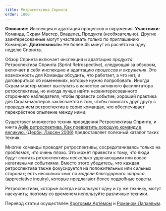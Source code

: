 ```yaml
---
title: Ретроспектива Спринта
order: 1000
---
```


**Описание:** Инспекция и адаптация процессов и окружения.
**Участники:** Команда, Скрам Мастер, Владелец Продукта (необязательно). Другие заинтересованные могут участвовать только по приглашению Командой.
**Длительность:** Не более 45 минут из расчёта на одну неделю Спринта.

Обзор Спринта включает инспекция и адаптацию *продукта*. Ретроспектива Спринта (Sprint Retrospective), следующая за обзором, включает в себя инспекцию и адаптацию *процессов и окружения*. Это возможность для Команды обсудить, что работает, а что нет, и договориться об изменениях, которые нужно попробовать. Иногда Скрам-мастер может выступать в качестве активного фасилитатора ретроспективы, но иногда лучше найти незаинтересованного стороннего наблюдателя, чтобы провести событие; хороший практика для Скрам-мастеров заключается в том, чтобы помогать друг другу с проведением ретроспектив в своих командах, что обеспечивает перекрёстное опыление между ними.

Существует множество техник проведения Ретроспективы Спринта, и книга [Agile ретроспектива. Как превратить хорошую команду в великую. (Дерби, Ларсен 2006)](http://www.amazon.com/Agile-Retrospectives-Making-Teams-Great/dp/0977616649) предоставляет полезный каталог таких техник.

Многие команды проводят ретроспективы, сосредотачиваясь только на *проблемах*, что очень плохо. Это может привести к тому, что люди будут считать ретроспективы несколько удручающими или вовсе негативными событиями. Вместо этого убедитесь, что каждая ретроспектива также фокусируется на положительных или сильных сторонах; есть несколько книг по *модели благодарного запроса* (appreciative inquiry), которые предлагают более подробные советы.

Ретроспективы, которые всегда используют одну и ту же технику, могут наскучить; поэтому со временем используйте различные техники.

Перевод статьи осуществлён [Кротовым Артёмом](https://www.facebook.com/artem.v.krotov) и [Романом Лапаевым](https://www.linkedin.com/in/romanlapaev).
